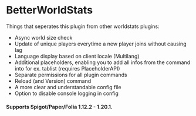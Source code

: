 # BetterWorldStats

Things that seperates this plugin from other worldstats plugins:
- Async world size check
- Update of unique players everytime a new player joins without causing lag
- Language display based on client locale (Multilang)
- Additional placeholders, enabling you to add all infos from the command into for ex. tablist (requires PlaceholderAPI)
- Separate permissions for all plugin commands
- Reload (and Version) command
- A more clear and understandable config file
- Option to disable console logging in config

#### Supports Spigot/Paper/Folia 1.12.2 - 1.20.1.
